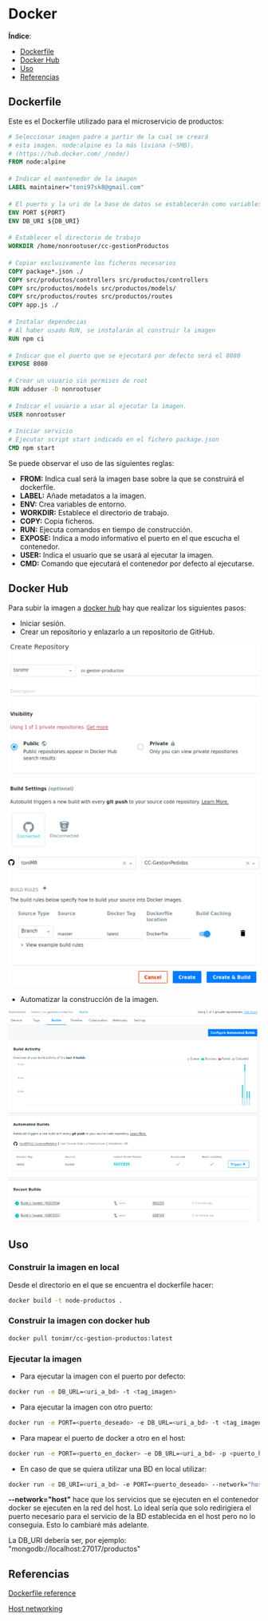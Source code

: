 # Docker

**Índice**:

- [Dockerfile](#dockerfile)
- [Docker Hub](#docker-hub)
- [Uso](#uso)
- [Referencias](#referencias)

## Dockerfile

Este es el Dockerfile utilizado para el microservicio de productos:  

```dockerfile
# Seleccionar imagen padre a partir de la cual se creará
# esta imagen. node:alpine es la más liviana (~5MB).
# (https://hub.docker.com/_/node/)
FROM node:alpine

# Indicar el mantenedor de la imagen
LABEL maintainer="toni97sk8@gmail.com"

# El puerto y la uri de la base de datos se establecerán como variables de entorno
ENV PORT ${PORT}
ENV DB_URI ${DB_URI}

# Establecer el directorio de trabajo
WORKDIR /home/nonrootuser/cc-gestionProductos

# Copiar exclusivamente los ficheros necesarios
COPY package*.json ./
COPY src/productos/controllers src/productos/controllers
COPY src/productos/models src/productos/models/
COPY src/productos/routes src/productos/routes
COPY app.js ./

# Instalar dependecias
# Al haber usado RUN, se instalarán al construir la imagen
RUN npm ci

# Indicar que el puerto que se ejecutará por defecto será el 8080
EXPOSE 8080

# Crear un usuario sin permisos de root
RUN adduser -D nonrootuser

# Indicar el usuario a usar al ejecutar la imagen.
USER nonrootuser

# Iniciar servicio
# Ejecutar script start indicado en el fichero package.json
CMD npm start
```

Se puede observar el uso de las siguientes reglas:

- **FROM:** Indica cual será la imagen base sobre la que se construirá el dockerfile.
- **LABEL:** Añade metadatos a la imagen.
- **ENV:** Crea variables de entorno.
- **WORKDIR:** Establece el directorio de trabajo.
- **COPY:** Copia ficheros.
- **RUN:** Ejecuta comandos en tiempo de construcción.
- **EXPOSE:** Indica a modo informativo el puerto en el que escucha el contenedor.
- **USER:** Indica el usuario que se usará al ejecutar la imagen.
- **CMD:** Comando que ejecutará el contenedor por defecto al ejecutarse.  

## Docker Hub

Para subir la imagen a [docker hub](https://hub.docker.com/) hay que realizar los siguientes pasos:

- Iniciar sesión.
- Crear un repositorio y enlazarlo a un repositorio de GitHub.  

![crear-repositorio](https://github.com/toniMR/CC-GestionPedidos/blob/master/doc/img/docker/crear-repositorio.png)  

- Automatizar la construcción de la imagen.

![construccion-automática](https://github.com/toniMR/CC-GestionPedidos/blob/master/doc/img/docker/automated-build.png)  

## Uso

### Construir la imagen en local

Desde el directorio en el que se encuentra el dockerfile hacer:

```bash
docker build -t node-productos .
```

### Construir la imagen con docker hub

```bash
docker pull tonimr/cc-gestion-productos:latest
```

### Ejecutar la imagen

- Para ejecutar la imagen con el puerto por defecto:

```bash
docker run -e DB_URL=<uri_a_bd> -t <tag_imagen>
```

- Para ejecutar la imagen con otro puerto:  

```bash
docker run -e PORT=<puerto_deseado> -e DB_URL=<uri_a_bd> -t <tag_imagen>
```

- Para mapear el puerto de docker a otro en el host:

```bash
docker run -e PORT=<puerto_en_docker> -e DB_URL=<uri_a_bd> -p <puerto_host>:<puerto_en_docker> -t <tag_imagen>
```

- En caso de que se quiera utilizar una BD en local utilizar:

```bash
docker run -e DB_URI=<uri_a_bd> -e PORT=<puerto_deseado> --network="host" -t <tag_imagen>
```

**--network="host"** hace que los servicios que se ejecuten en el contenedor docker se ejecuten en la red del host. Lo ideal sería que solo redirigiera el puerto necesario para el servicio de la BD establecida en el host pero no lo conseguía. Esto lo cambiaré más adelante.  

La DB_URI debería ser, por ejemplo: "mongodb://localhost:27017/productos"

## Referencias

[Dockerfile reference](https://docs.docker.com/engine/reference/builder/)  

[Host networking](https://docs.docker.com/network/host/)
